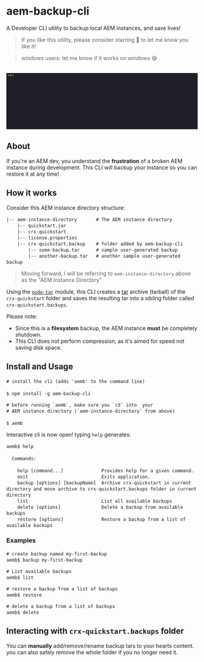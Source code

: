# aem-backup-cli
A Developer CLI utility to backup local AEM instances, and save lives!

> If you like this utility, please consider starring 🤩 to let me know you like it!

> windows users: let me know if it works on windows 😅


<p align="center">
  <br>
  <img src="screenshot.svg">
  <br>
</p>

## About
If you're an AEM dev, you understand the **frustration** of a broken AEM instance during development. This CLI will backup your instance so you can restore it at any time!

## How it works
Consider this AEM instance directory structure:

```
|-- aem-instance-directory       # The AEM instance directory
    |-- quickstart.jar
    |-- crx-quickstart
    |-- license.properties
    |-- crx-quickstart.backup    # folder added by aem-backup-cli
        |-- some-backup.tar      # sample user-generated backup  
        |-- another-backup.tar   # another sample user-generated backup 
```
> Moving forward, I will be referring to `aem-instance-directory` above as the "AEM instance Directory"

Using the [`node-tar`](https://github.com/npm/node-tar) module, this CLI creates a [tar](https://en.wikipedia.org/wiki/Tar_(computing)) archive (tarball) of the `crx-quickstart` folder and saves the resulting tar into a sibling folder called `crx-quickstart.backups`.

Please note:

- Since this is a **filesystem** backup, the AEM instance **must** be completely shutdown.
- This CLI does not perform compression, as it's aimed for speed not saving disk space.

## Install and Usage

```console
# install the cli (adds 'aemb' to the command line)

$ npm install -g aem-backup-cli
```
```console
# before running `aemb`, make sure you `cd` into  your
# AEM instance directory (`aem-instance-directory` from above)

$ aemb
```
Interactive cli is now open! typing `help` generates:

```console
aemb$ help

  Commands:

    help [command...]              Provides help for a given command.
    exit                           Exits application.
    backup [options] [backupName]  Archive crx-quickstart in current directory and move archive to crx-quickstart.backups folder in current directory
    list                           List all available backups
    delete [options]               Delete a backup from available backups
    restore [options]              Restore a backup from a list of available backups
```

### Examples

```console
# create backup named my-first-backup
aemb$ backup my-first-backup
```

```console
# List available backups
aemb$ list
```
```console
# restore a backup from a list of backups
aemb$ restore
```
```console
# delete a backup from a list of backups
aemb$ delete
```

## Interacting with `crx-quickstart.backups` folder
You can **manually** add/remove/rename backup tars to your hearts content. you can also safely remove the whole folder if you no longer need it.

 
